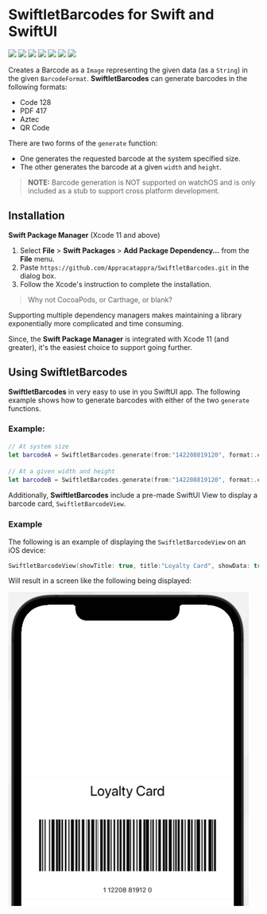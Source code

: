 # SwiftletBarcodes for Swift and SwiftUI

![](https://img.shields.io/badge/license-MIT-green) ![](https://img.shields.io/badge/maintained%3F-Yes-green) ![](https://img.shields.io/badge/swift-5.4-green) ![](https://img.shields.io/badge/iOS-13.0-red) ![](https://img.shields.io/badge/macOS-10.15-red) ![](https://img.shields.io/badge/tvOS-13.0-red) ![](https://img.shields.io/badge/release-v1.0.2-blue)

Creates a Barcode as a `Image` representing the given data (as a `String`)  in the given `BarcodeFormat`. **SwiftletBarcodes** can generate barcodes in the following formats:

* Code 128
* PDF 417
* Aztec
* QR Code
 
There are two forms of the `generate` function:
 
* One generates the requested barcode at the system specified size.
* The other generates the barcode at a given `width` and `height`.

> **NOTE:** Barcode generation is NOT supported on watchOS and is only included as a stub to support cross platform development.
 
<a name="Installation"></a>
## Installation

**Swift Package Manager** (Xcode 11 and above)

1. Select **File** > **Swift Packages** > **Add Package Dependency…** from the **File** menu.
2. Paste `https://github.com/Appracatappra/SwiftletBarcodes.git` in the dialog box.
3. Follow the Xcode's instruction to complete the installation.

> Why not CocoaPods, or Carthage, or blank?

Supporting multiple dependency managers makes maintaining a library exponentially more complicated and time consuming.

Since, the **Swift Package Manager** is integrated with Xcode 11 (and greater), it's the easiest choice to support going further.

## Using SwiftletBarcodes

**SwiftletBarcodes** in very easy to use in you SwiftUI app. The following example shows how to generate barcodes with either of the two `generate` functions.

### Example:
```swift
// At system size
let barcodeA = SwiftletBarcodes.generate(from:"142208819120", format:.code128)
 
// At a given width and height
let barcodeB = SwiftletBarcodes.generate(from:"142208819120", format:.code128, width:250, height:100)
```

Additionally, **SwiftletBarcodes** include a pre-made SwiftUI View to display a barcode card, `SwiftletBarcodeView`.

### Example
The following is an example of displaying the `SwiftletBarcodeView` on an iOS device:

```swift
SwiftletBarcodeView(showTitle: true, title:"Loyalty Card", showData: true, data: "1 12208 81912 0", format: .code128, hasDivider: true, width: 380, height: 150)
```

Will result in a screen like the following being displayed:

![](Documentation/Images/View01.png)